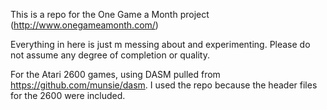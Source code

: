 This is a repo for the One Game a Month project (http://www.onegameamonth.com/)

Everything in here is just m messing about and experimenting. Please do not assume any degree of completion or quality.

For the Atari 2600 games, using DASM pulled from https://github.com/munsie/dasm. I used the repo because the header files for the 2600 were included.